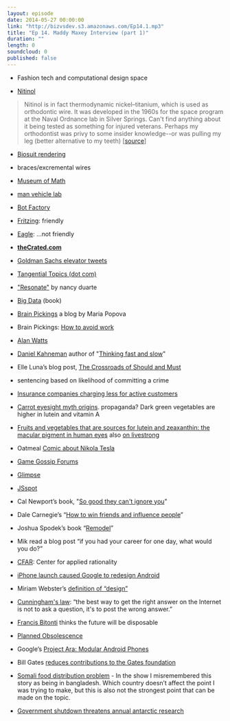 ```yaml
---
layout: episode
date: 2014-05-27 00:00:00
link: "http://bizvsdev.s3.amazonaws.com/Ep14.1.mp3"
title: "Ep 14. Maddy Maxey Interview (part 1)"
duration: ""
length: 0
soundcloud: 0
published: false
---
```


- Fashion tech and computational design space

- [Nitinol](http://en.wikipedia.org/wiki/Nickel_titanium)

> Nitinol is in fact thermodynamic nickel–titanium, which is used as orthodontic wire. It was developed in the 1960s for the space program at the Naval Ordnance lab in Silver Springs. Can't find anything about it being tested as something for injured veterans. Perhaps my orthodontist was privy to some insider knowledge--or was pulling my leg (better alternative to my teeth) [[source](http://endoexperience.com/documents/Anoverviewofnickeltitaniumalloysused.pdf)]

- [Biosuit rendering](http://www.fastcoexist.com/3023128/futurist-forum/this-sleek-spiderman-spacesuit-could-take-astronauts-to-mars)
 
- braces/excremental wires 

- [Museum of Math](http://momath.org/)
- [man vehicle lab](http://mvl.mit.edu)
- [Bot Factory](http://botfactory.co)
- [Fritzing](http://fritzing.org/home/): friendly
- [Eagle](http://www.cadsoftusa.com/eagle-pcb-design-software/?language=en): ...not friendly
- **[theCrated.com](http://thecrated.com/blog/)**
- [Goldman Sachs elevator tweets](https://twitter.com/GSElevator)
- [Tangential Topics (dot com)](http://www.tangentialtopics.com)
- ["Resonate"](http://www.duarte.com/book/resonate/) by nancy duarte
- [Big Data](http://big-data-book.com) (book)
- [Brain Pickings](http://www.brainpickings.org) a blog by Maria Popova
- Brain Pickings: [How to avoid work](http://www.brainpickings.org/index.php/2012/12/14/how-to-avoid-work/)
- [Alan Watts](http://alanwatts.com)
- [Daniel Kahneman](https://www.princeton.edu/~kahneman/) author of "[Thinking fast and slow](http://us.macmillan.com/thinkingfastandslow/DanielKahneman)"
- Elle Luna’s blog post, [The Crossroads of Should and Must](https://medium.com/medium-long/90c75eb7c5b0)

- sentencing based on likelihood of committing a crime

- [Insurance companies charging less for active customers](http://www.sciencedaily.com/releases/2013/05/130508092406.htm)
- [Carrot eyesight myth origins](http://www.livescience.com/38861-carrots-eyesight-myth-origins.html). propaganda? Dark green vegetables are higher in lutein and vitamin A
- [Fruits and vegetables that are sources for lutein and zeaxanthin: the macular pigment in human eyes](http://bjo.bmj.com/content/82/8/907.full) also [on livestrong](http://www.livestrong.com/article/308170-foods-high-in-lutein-and-zeaxanthin/)
- Oatmeal [Comic about Nikola Tesla](http://theoatmeal.com/comics/tesla)
- [Game Gossip Forums](http://www.gamegossip.com/forums/)
- [Glimpse](http://itsglimpse.com)
- [JSspot](http://nyulocal.com/city/2013/02/15/new-hip-jewish-dating-site-jspot-launches-we-found-love-in-a-jewish-place/)
- Cal Newport’s book, "[So good they can't ignore you](http://calnewport.com/books/so-good/)"
- Dale Carnegie’s “[How to win friends and influence people](http://en.wikipedia.org/wiki/How_to_Win_Friends_and_Influence_People)”
- Joshua Spodek’s book “[Remodel](http://joshuaspodek.com/remodel)”

- Mik read a blog post “if you had your career for one day, what would you do?”

- [CFAR](http://rationality.org): Center for applied rationality
- [iPhone launch caused Google to redesign Android](http://www.theatlantic.com/technology/archive/2013/12/the-day-google-had-to-start-over-on-android/282479/)
- Miriam Webster’s [definition of “design”](http://www.merriam-webster.com/dictionary/design)
- [Cunningham's law](http://meta.wikimedia.org/wiki/Cunningham's_Law): “the best way to get the right answer on the Internet is not to ask a question, it's to post the wrong answer.”
- [Francis Bitonti](http://www.francisbitonti.com) thinks the future will be disposable
- [Planned Obsolescence](http://www.economist.com/node/13354332)
- Google’s [Project Ara: Modular Android Phones](http://www.wired.com/2014/04/google-project-ara/)
- Bill Gates [reduces contributions to the Gates foundation](http://nyti.ms/1gwbzdJ)
- [Somali food distribution problem](http://www.npr.org/blogs/money/2014/05/13/312150579/in-somalia-collecting-people-for-profit) - In the show I misremembered this story as being in bangladesh. Which country doesn’t affect the point I was trying to make, but this is also not the strongest point that can be made on the topic.
- [Government shutdown threatens annual antarctic research](http://www.theverge.com/2013/10/8/4817602/us-antarctic-program-research-halting-from-government-shutdown)
